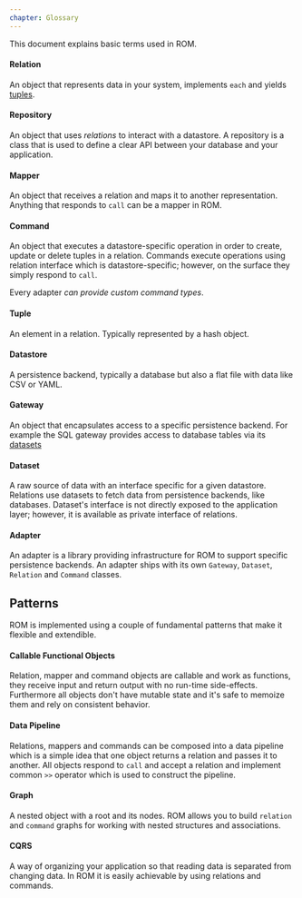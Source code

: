 ```yaml
---
chapter: Glossary
---
```


This document explains basic terms used in ROM.

#### Relation

An object that represents data in your system, implements `each` and yields
[tuples](#tuple).

#### Repository

An object that uses _relations_ to interact with a datastore.  A repository is a class that is used to define a clear API between your database and your application.

#### Mapper

An object that receives a relation and maps it to another representation. Anything
that responds to `call` can be a mapper in ROM.

#### Command

An object that executes a datastore-specific operation in order to create, update
or delete tuples in a relation. Commands execute operations using relation
interface which is datastore-specific; however, on the surface they simply respond
to `call`.

Every adapter *can provide custom command types*.

#### Tuple

An element in a relation. Typically represented by a hash object.

#### Datastore

A persistence backend, typically a database but also a flat file with data like
CSV or YAML.

#### Gateway

An object that encapsulates access to a specific persistence backend. For example
the SQL gateway provides access to database tables via its [datasets](#dataset)

#### Dataset

A raw source of data with an interface specific for a given datastore. Relations
use datasets to fetch data from persistence backends, like databases. Dataset's
interface is not directly exposed to the application layer; however, it is
available as private interface of relations.

#### Adapter

An adapter is a library providing infrastructure for ROM to support specific
persistence backends. An adapter ships with its own `Gateway`, `Dataset`, `Relation`
and `Command` classes.

## Patterns

ROM is implemented using a couple of fundamental patterns that make it flexible
and extendible.

#### Callable Functional Objects

Relation, mapper and command objects are callable and work as functions, they
receive input and return output with no run-time side-effects. Furthermore all
objects don't have mutable state and it's safe to memoize them and rely on
consistent behavior.

#### Data Pipeline

Relations, mappers and commands can be composed into a data pipeline which is a
simple idea that one object returns a relation and passes it to another. All objects
respond to `call` and accept a relation and implement common `>>` operator which
is used to construct the pipeline.

#### Graph

A nested object with a root and its nodes. ROM allows you to build `relation`
and `command` graphs for working with nested structures and associations.

#### CQRS

A way of organizing your application so that reading data is separated from
changing data. In ROM it is easily achievable by using relations and commands.
